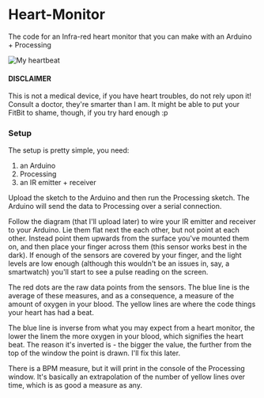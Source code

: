 # Heart-Monitor
The code for an Infra-red heart monitor that you can make with an Arduino + Processing

![My heartbeat](http://sean.mtracey.org/downloads/heartbeat.png)

#### DISCLAIMER
This is not a medical device, if you have heart troubles, do not rely upon it! Consult a doctor, they're smarter than I am. It might be able to put your FitBit to shame, though, if you try hard enough :p

### Setup

The setup is pretty simple, you need:

1. an Arduino
2. Processing
3. an IR emitter + receiver

Upload the sketch to the Arduino and then run the Processing sketch. The Arduino will send the data to Processing over a serial connection.

Follow the diagram (that I'll upload later) to wire your IR emitter and receiver to your Arduino. Lie them flat next the each other, but not point at each other. Instead point them upwards from the surface you've mounted them on, and then place your finger across them (this sensor works best in the dark). If enough of the sensors are covered by your finger, and the light levels are low enough (although this wouldn't be an issues in, say, a smartwatch) you'll start to see a pulse reading on the screen. 

The red dots are the raw data points from the sensors. The blue line is the average of these measures, and as a consequence, a measure of the amount of oxygen in your blood. The yellow lines are where the code things your heart has had a beat.

The blue line is inverse from what you may expect from a heart monitor, the lower the linem the more oxygen in your blood, which signifies the heart beat. The reason it's inverted is - the bigger the value, the further from the top of the window the point is drawn. I'll fix this later.

There is a BPM measure, but it will print in the console of the Processing window. It's basically an extrapolation of the number of yellow lines over time, which is as good a measure as any.


